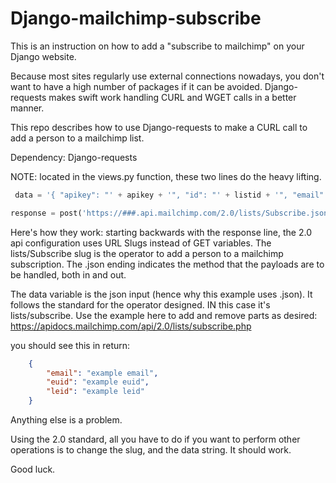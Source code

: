 Django-mailchimp-subscribe
==========================

This is an instruction on how to add a "subscribe to mailchimp" on your Django website.

Because most sites regularly use external connections nowadays, you don't want to have a high number of packages if it can be avoided.  Django-requests makes swift work handling CURL and WGET calls in a better manner.

This repo describes how to use Django-requests to make a CURL call to add a person to a mailchimp list.

Dependency:
Django-requests

NOTE: located in the views.py function, these two lines do the heavy lifting.  
```python
 data = '{ "apikey": "' + apikey + '", "id": "' + listid + '", "email": { "email": "' + email + '" }, "merge_vars": {}, "email_type": "html", "double_optin": true, "update_existing": true, "replace_interests": true, "send_welcome": true }'

response = post('https://###.api.mailchimp.com/2.0/lists/Subscribe.json', data=data, headers={'Content-type': 'application/json', 'Accept': 'text/plain'}).text
```
Here's how they work:
starting backwards with the response line, the 2.0 api configuration uses URL Slugs instead of GET variables.  The lists/Subscribe slug is the operator to add a person to a mailchimp subscription.  The .json ending indicates the method that the payloads are to be handled, both in and out.  

The data variable is the json input (hence why this example uses .json).  It follows the standard for the operator designed.  IN this case it's lists/subscribe.  Use the example here to add and remove parts as desired:  https://apidocs.mailchimp.com/api/2.0/lists/subscribe.php

you should see this in return:
```json
    {
        "email": "example email",
        "euid": "example euid",
        "leid": "example leid"
    }
 ```
Anything else is a problem.

Using the 2.0 standard, all you have to do if you want to perform other operations is to change the slug, and the data string.  It should work.

Good luck.

